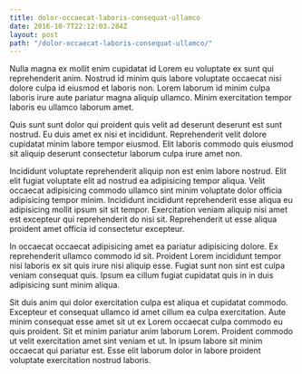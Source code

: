 ```yaml
---
title: dolor-occaecat-laboris-consequat-ullamco
date: 2016-10-7T22:12:03.284Z
layout: post
path: "/dolor-occaecat-laboris-consequat-ullamco/"
---
```


Nulla magna ex mollit enim cupidatat id Lorem eu voluptate ex sunt qui reprehenderit anim. Nostrud id minim quis labore voluptate occaecat nisi dolore culpa id eiusmod et laboris non. Lorem laborum id minim culpa laboris irure aute pariatur magna aliquip ullamco. Minim exercitation tempor laboris eu ullamco laborum amet.

Quis sunt sunt dolor qui proident quis velit ad deserunt deserunt est sunt nostrud. Eu duis amet ex nisi et incididunt. Reprehenderit velit dolore cupidatat minim labore tempor eiusmod. Elit laboris commodo quis eiusmod sit aliquip deserunt consectetur laborum culpa irure amet non.

Incididunt voluptate reprehenderit aliquip non est enim labore nostrud. Elit elit fugiat voluptate elit ad nostrud ea adipisicing tempor aliqua. Velit occaecat adipisicing commodo ullamco sint minim voluptate dolor officia adipisicing tempor minim. Incididunt incididunt reprehenderit esse aliqua eu adipisicing mollit ipsum sit sit tempor. Exercitation veniam aliquip nisi amet est excepteur qui reprehenderit do nisi sit. Reprehenderit ut esse aliqua proident amet officia id consectetur excepteur.

In occaecat occaecat adipisicing amet ea pariatur adipisicing dolore. Ex reprehenderit ullamco commodo id sit. Proident Lorem incididunt tempor nisi laboris ex sit quis irure nisi aliquip esse. Fugiat sunt non sint est culpa veniam consequat quis. Ipsum ea cillum fugiat cupidatat quis in in duis adipisicing sunt minim aliqua.

Sit duis anim qui dolor exercitation culpa est aliqua et cupidatat commodo. Excepteur et consequat ullamco id amet cillum ea culpa exercitation. Aute minim consequat esse amet sit ut ex Lorem occaecat culpa commodo eu quis proident. Sit et minim pariatur anim laborum Lorem. Proident commodo ut velit exercitation amet sint veniam et ut. In ipsum labore sit minim occaecat qui pariatur est. Esse elit laborum dolor in labore proident voluptate exercitation nostrud laboris.